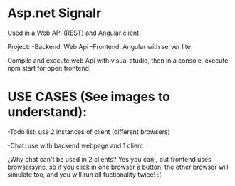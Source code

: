 # Asp.net Signalr

Used in a Web API (REST) and  Angular client

Project:
-Backend: Web Api
-Frontend: Angular with server lite

Compile and execute web Api with visual studio, then in a console, execute npm start for open frontend.

# USE CASES (See images to understand):

-Todo list: use 2 instances of client (different browsers)

-Chat: use with backend webpage and 1 client



¿Why chat can't be used in 2 clients? Yes you can!, but frontend uses browsersync,
 so if you click in one browser a button, the other browser will simulate too, and you will run all fuctionality twice! :(
